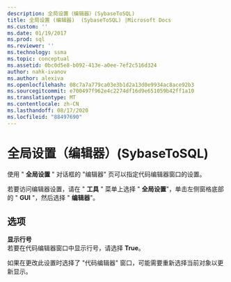 ```yaml
---
description: 全局设置（编辑器）(SybaseToSQL)
title: 全局设置 (编辑器)  (SybaseToSQL) |Microsoft Docs
ms.custom: ''
ms.date: 01/19/2017
ms.prod: sql
ms.reviewer: ''
ms.technology: ssma
ms.topic: conceptual
ms.assetid: 0bc0d5e8-b092-413e-a0ee-7ef2c516d324
author: nahk-ivanov
ms.author: alexiva
ms.openlocfilehash: 08c7a7a779ca03e3b1d2a13d0e9934ac8ace92b3
ms.sourcegitcommit: e700497f962e4c2274df16d9e651059b42ff1a10
ms.translationtype: MT
ms.contentlocale: zh-CN
ms.lasthandoff: 08/17/2020
ms.locfileid: "88497690"
---
```

# <a name="global-settings-editor-sybasetosql"></a>全局设置（编辑器）(SybaseToSQL)
使用 " **全局设置** " 对话框的 "编辑器" 页可以指定代码编辑器窗口的设置。  
  
若要访问编辑器设置，请在 " **工具** " 菜单上选择 " **全局设置**"，单击左侧窗格底部的 " **GUI** "，然后选择 " **编辑器**"。  
  
## <a name="options"></a>选项  
**显示行号**  
若要在代码编辑器窗口中显示行号，请选择 **True**。  
  
如果在更改此设置时选择了 "代码编辑器" 窗口，可能需要重新选择当前对象以更新显示。  
  
